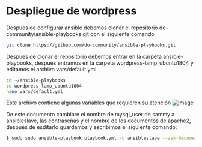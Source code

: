 # Despliegue de wordpress
Despues de configurar ansible  debemos clonar el repositorio do-community/ansible-playbooks.git con el siguiente comando

```bash
git clone https://github.com/do-community/ansible-playbooks.git
```
Despues de clonar el repositorio debemos entrar en la carpeta ansible-playbooks, después entramos  en la carpeta wordpress-lamp_ubuntu1804 y editamos el archivo vars/default.yml

```bash
cd ~/ansible-playbooks
cd wordpress-lamp_ubuntu1804
nano vars/default.yml
```
Este archivo contiene algunas variables que requieren su atención
![image](https://user-images.githubusercontent.com/91255763/222919439-92923216-73f1-4d45-80cc-cd4866848848.png)

De este documento cambiare el nombre de mysql_user de sammy a ansibleslave, las contraseñas y el nombre de los documentos de apache2, después de esditarlo guardamos y escribimos el siguiente comando:

```bash 
$ sudo sudo ansible-playbook playbook.yml -u ansibleslave --ask-become-pass
```
